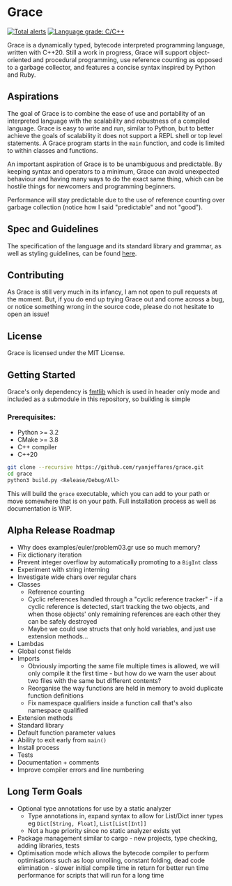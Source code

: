 # Grace

[![Total alerts](https://img.shields.io/lgtm/alerts/g/ryanjeffares/grace.svg?logo=lgtm&logoWidth=18)](https://lgtm.com/projects/g/ryanjeffares/grace/alerts/) [![Language grade: C/C++](https://img.shields.io/lgtm/grade/cpp/g/ryanjeffares/grace.svg?logo=lgtm&logoWidth=18)](https://lgtm.com/projects/g/ryanjeffares/grace/context:cpp)

Grace is a dynamically typed, bytecode interpreted programming language, written with C++20. Still a work in progress, Grace will support object-oriented and procedural programming, use reference counting as opposed to a garbage collector, and features a concise syntax inspired by Python and Ruby.

## Aspirations

The goal of Grace is to combine the ease of use and portability of an interpreted language with the scalability and robustness of a compiled language. Grace is easy to write and run, similar to Python, but to better achieve the goals of scalability it does not support a REPL shell or top level statements. A Grace program starts in the `main` function, and code is limited to within classes and functions.

An important aspiration of Grace is to be unambiguous and predictable. By keeping syntax and operators to a minimum, Grace can avoid unexpected behaviour and having many ways to do the exact same thing, which can be hostile things for newcomers and programming beginners.

Performance will stay predictable due to the use of reference counting over garbage collection (notice how I said "predictable" and not "good").

## Spec and Guidelines

The specification of the language and its standard library and grammar, as well as styling guidelines, can be found [here](https://github.com/ryanjeffares/gracelang).

## Contributing

As Grace is still very much in its infancy, I am not open to pull requests at the moment. But, if you do end up trying Grace out and come across a bug, or notice something wrong in the source code, please do not hesitate to open an issue!

## License

Grace is licensed under the MIT License.

## Getting Started 

Grace's only dependency is [fmtlib](https://github.com/fmtlib/fmt) which is used in header only mode and included as a submodule in this repository, so building is simple

### Prerequisites:
* Python >= 3.2
* CMake >= 3.8
* C++ compiler
* C++20

```bash
git clone --recursive https://github.com/ryanjeffares/grace.git 
cd grace 
python3 build.py <Release/Debug/All>
```

This will build the `grace` executable, which you can add to your path or move somewhere that is on your path. Full installation process as well as documentation is WIP.

## Alpha Release Roadmap
* Why does examples/euler/problem03.gr use so much memory?
* Fix dictionary iteration
* Prevent integer overflow by automatically promoting to a `BigInt` class
* Experiment with string interning
* Investigate wide chars over regular chars
* Classes
  * Reference counting
  * Cyclic references handled through a "cyclic reference tracker" - if a cyclic reference is detected, start tracking the two objects, and when those objects' only remaining references are each other they can be safely destroyed 
  * Maybe we could use structs that only hold variables, and just use extension methods...
* Lambdas 
* Global const fields 
* Imports 
  * Obviously importing the same file multiple times is allowed, we will only compile it the first time - but how do we warn the user about two files with the same but different contents?
  * Reorganise the way functions are held in memory to avoid duplicate function definitions
  * Fix namespace qualifiers inside a function call that's also namespace qualified
* Extension methods
* Standard library
* Default function parameter values
* Ability to exit early from `main()`
* Install process 
* Tests 
* Documentation + comments 
* Improve compiler errors and line numbering

## Long Term Goals 
* Optional type annotations for use by a static analyzer
  * Type annotations in, expand syntax to allow for List/Dict inner types eg `Dict[String, Float]`, `List[List[Int]]`
  * Not a huge priority since no static analyzer exists yet
* Package management similar to cargo - new projects, type checking, adding libraries, tests
* Optimisation mode which allows the bytecode compiler to perform optimisations such as loop unrolling, constant folding, dead code elimination - slower initial compile time in return for better run time performance for scripts that will run for a long time

